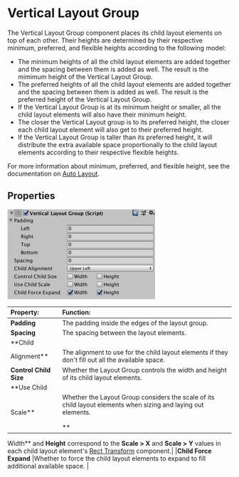 # Vertical Layout Group

The Vertical Layout Group component places its child layout elements on top of each other. Their heights are determined
by their respective minimum, preferred, and flexible heights according to the following model:

* The minimum heights of all the child layout elements are added together and the spacing between them is added as well.
  The result is the mimimum height of the Vertical Layout Group.
* The preferred heights of all the child layout elements are added together and the spacing between them is added as
  well. The result is the preferred height of the Vertical Layout Group.
* If the Vertical Layout Group is at its minimum height or smaller, all the child layout elements will also have their
  minimum height.
* The closer the Vertical Layout group is to its preferred height, the closer each child layout element will also get to
  their preferred height.
* If the Vertical Layout Group is taller than its preferred height, it will distribute the extra available space
  proportionally to the child layout elements according to their respective flexible heights.

For more information about minimum, preferred, and flexible height, see the documentation
on [Auto Layout](UIAutoLayout.md).

## Properties

![](images/UI_VerticalLayoutGroupInspector.png)

|**Property:** |**Function:** |
|:---|:---|
|**Padding** |The padding inside the edges of the layout group. |
|**Spacing** |The spacing between the layout elements. |
|**Child
Alignment** |The alignment to use for the child layout elements if they don't fill out all the available space. |
|**Control Child Size** |Whether the Layout Group controls the width and height of its child layout elements.|
|**Use Child
Scale** |Whether the Layout Group considers the scale of its child layout elements when sizing and laying out elements. <br/><br/> **

Width** and **Height**  correspond to the **Scale > X** and **Scale >
Y** values in each child layout element's [Rect Transform](class-RectTransform.md) component.| |**Child Force Expand**
|Whether to force the child layout elements to expand to fill additional available space. |
